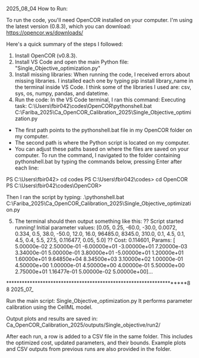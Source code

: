 2025_08_04
How to Run:

To run the code, you'll need OpenCOR installed on your computer. I'm using the latest version (0.8.3), which you can download: https://opencor.ws/downloads/

Here's a quick summary of the steps I followed:

1. Install OpenCOR (v0.8.3).
2. Install VS Code and open the main Python file: "Single_Objective_optimization.py"
3. Install missing libraries: When running the code, I received errors about missing libraries. I installed each one by typing pip install library_name in the terminal inside VS Code. I think some of the libraries I used are: csv, sys, os, numpy, pandas, and datetime.
4. Run the code: In the VS Code terminal, I ran this command: Executing task:
   C:\Users\fbir042\codes\OpenCOR\pythonshell.bat C:\Fariba_2025\Ca_OpenCOR_Calibration_2025\Single_Objective_optimization.py

  - The first path points to the pythonshell.bat file in my OpenCOR folder on my computer.
  - The second path is where the Python script is located on my computer.
  - You can adjust these paths based on where the files are saved on your computer.
To run the command, I navigated to the folder containing pythonshell.bat by typing the commands below, pressing Enter after each line:

PS C:\Users\fbir042> cd codes
PS C:\Users\fbir042\codes> cd OpenCOR
PS C:\Users\fbir042\codes\OpenCOR>

Then I ran the script by typing:
.\pythonshell.bat C:\Fariba_2025\Ca_OpenCOR_Calibration_2025\Single_Objective_optimization.py

5. The terminal should then output something like this:
?? Script started running!
Initial parameter values: [0.05, 0.25, -60.0, -30.0, 0.0072, 0.334, 0.5, 38.0, -50.0, 12.0, 16.0, 96485.0, 8345.0, 310.0, 0.1, 4.5, 0.1, 4.5, 0.4, 5.5, 27.5, 0.116477, 0.05, 5.0]
?? Cost: 0.114601, Params: [ 5.00000e-02  2.50000e-01 -6.00000e+01 -3.00000e+01  7.20000e-03
  3.34000e-01  5.00000e-01  3.80000e+01 -5.00000e+01  1.20000e+01
  1.60000e+01  9.64850e+04  8.34500e+03  3.10000e+02  1.00000e-01
  4.50000e+00  1.00000e-01  4.50000e+00  4.00000e-01  5.50000e+00
  2.75000e+01  1.16477e-01  5.00000e-02  5.00000e+00]...
 
********************************************************************88
2025_07_

Run the main script: Single_Objective_optimization.py
 It performs parameter calibration using the CellML model.

Output plots and results are saved in:
Ca_OpenCOR_Calibration_2025/outputs/Single_objective/run2/

After each run, a row is added to a CSV file in the same folder.
 This includes the optimized cost, updated parameters, and their bounds.
Example plots and CSV outputs from previous runs are also provided in the folder.




